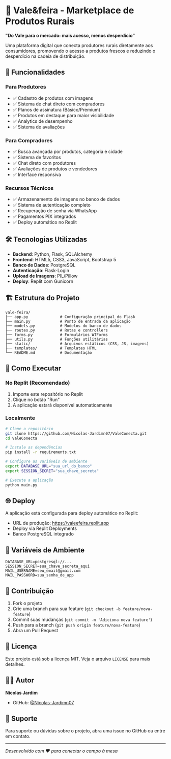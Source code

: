 
# 🌱 Vale&feira - Marketplace de Produtos Rurais

**"Do Vale para o mercado: mais acesso, menos desperdício"**

Uma plataforma digital que conecta produtores rurais diretamente aos consumidores, promovendo o acesso a produtos frescos e reduzindo o desperdício na cadeia de distribuição.

## 🚀 Funcionalidades

### Para Produtores
- ✅ Cadastro de produtos com imagens
- ✅ Sistema de chat direto com compradores
- ✅ Planos de assinatura (Básico/Premium)
- ✅ Produtos em destaque para maior visibilidade
- ✅ Analytics de desempenho
- ✅ Sistema de avaliações

### Para Compradores
- ✅ Busca avançada por produtos, categoria e cidade
- ✅ Sistema de favoritos
- ✅ Chat direto com produtores
- ✅ Avaliações de produtos e vendedores
- ✅ Interface responsiva

### Recursos Técnicos
- ✅ Armazenamento de imagens no banco de dados
- ✅ Sistema de autenticação completo
- ✅ Recuperação de senha via WhatsApp
- ✅ Pagamentos PIX integrados
- ✅ Deploy automático no Replit

## 🛠️ Tecnologias Utilizadas

- **Backend**: Python, Flask, SQLAlchemy
- **Frontend**: HTML5, CSS3, JavaScript, Bootstrap 5
- **Banco de Dados**: PostgreSQL
- **Autenticação**: Flask-Login
- **Upload de Imagens**: PIL/Pillow
- **Deploy**: Replit com Gunicorn

## 🏗️ Estrutura do Projeto

```
vale-feira/
├── app.py              # Configuração principal do Flask
├── main.py             # Ponto de entrada da aplicação
├── models.py           # Modelos do banco de dados
├── routes.py           # Rotas e controllers
├── forms.py            # Formulários WTForms
├── utils.py            # Funções utilitárias
├── static/             # Arquivos estáticos (CSS, JS, imagens)
├── templates/          # Templates HTML
└── README.md           # Documentação
```

## 🚀 Como Executar

### No Replit (Recomendado)
1. Importe este repositório no Replit
2. Clique no botão "Run"
3. A aplicação estará disponível automaticamente

### Localmente
```bash
# Clone o repositório
git clone https://github.com/Nicolas-Jardimn07/ValeConecta.git
cd ValeConecta

# Instale as dependências
pip install -r requirements.txt

# Configure as variáveis de ambiente
export DATABASE_URL="sua_url_do_banco"
export SESSION_SECRET="sua_chave_secreta"

# Execute a aplicação
python main.py
```

## 🌐 Deploy

A aplicação está configurada para deploy automático no Replit:
- URL de produção: https://valeefeira.replit.app
- Deploy via Replit Deployments
- Banco PostgreSQL integrado

## 📝 Variáveis de Ambiente

```env
DATABASE_URL=postgresql://...
SESSION_SECRET=sua_chave_secreta_aqui
MAIL_USERNAME=seu_email@gmail.com
MAIL_PASSWORD=sua_senha_de_app
```

## 🤝 Contribuição

1. Fork o projeto
2. Crie uma branch para sua feature (`git checkout -b feature/nova-feature`)
3. Commit suas mudanças (`git commit -m 'Adiciona nova feature'`)
4. Push para a branch (`git push origin feature/nova-feature`)
5. Abra um Pull Request

## 📄 Licença

Este projeto está sob a licença MIT. Veja o arquivo `LICENSE` para mais detalhes.

## 👨‍💻 Autor

**Nicolas Jardim**
- GitHub: [@Nicolas-Jardimn07](https://github.com/Nicolas-Jardimn07)

## 🔧 Suporte

Para suporte ou dúvidas sobre o projeto, abra uma issue no GitHub ou entre em contato.

---

*Desenvolvido com ❤️ para conectar o campo à mesa*

